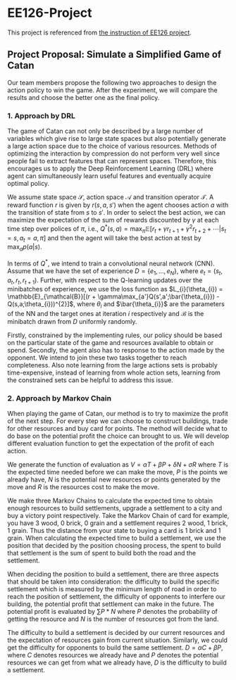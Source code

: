 # EE126-Project

This project is referenced from [the instruction of EE126 project](https://inst.eecs.berkeley.edu/~ee126/fa18/project_proposal.pdf).

## Project Proposal: Simulate a Simplified Game of Catan

Our team members propose the following two approaches to design the action policy to win the game. After the experiment, we will compare the results and choose the better one as the final policy.

### 1. Approach by DRL
The game of Catan can not only be described by a large number of variables which give rise to large state spaces but also potentially generate a large action space due to the choice of various resources. Methods of optimizing the interaction by compression do not perform very well since people fail to extract features that can represent spaces. Therefore, this encourages us to apply the Deep Reinforcement Learning (DRL) where agent can simultaneously learn useful features and eventually acquire optimal policy. 

We assume state space $\mathcal{S}$, action space $\mathcal{A}$ and transition operator $\mathcal{T}$. A reward function $r$ is given by $r(s, a, s')$ when the agent chooses action $a$ with the transition of state from $s$ to $s'$. In order to select the best action, we can maximize the expectation of the sum of rewards discounted by $\gamma$ at each time step over polices of $\pi$, i.e., $Q^{*}(s,a) = \max_{\pi}\mathbb{E}[r_{t} + \gamma r_{t+1} + \gamma^{2} r_{t+2} + \cdots|s_{t} = s, a_{t} = a, \pi]$ and then the agent will take the best action at test by $\max_{a}p(a|s)$.

In terms of $Q^{*}$, we intend to train a convolutional neural network (CNN). Assume that we have the set of experience $D = \{e_{1}, \dots, e_{N}\}$, where $e_{t} = (s_{t}, a_{t}, r_{t}, r_{t+1})$. Further, with respect to the Q-learning updates over the minibatches of experience, we use the loss function as $L_{i}(\theta_{i}) = \mathbb{E}_{\mathcal{B}}[(r + \gamma\max_{a'}Q(s',a';\bar{\theta_{i}}) - Q(s,a;\theta_{i}))^{2}]$, where $\theta_{i}$ and $\bar{\theta_{i}}$ are the parameters of the NN and the target ones at iteration $i$ respectively and $\mathcal{B}$ is the minibatch drawn from $D$ uniformly randomly.

Firstly, constrained by the implementing rules, our policy should be based on the particular state of the game and resources available to obtain or spend. Secondly, the agent also has to response to the action made by the opponent. We intend to join these two tasks together to reach completeness. Also note learning from the large actions sets is probably time-expensive, instead of learning from whole action sets, learning from the constrained sets can be helpful to address this issue.

### 2. Approach by Markov Chain
When playing the game of Catan, our method is to try to maximize the profit of the next step. For every step we can choose to construct buildings, trade for other resources and buy card for points. The method will decide what to do base on the potential profit the choice can brought to us. We will develop different evaluation function to get the expectation of the profit of each action.

We generate the function of evaluation as $V = {\alpha T}+{\beta P}+{\delta N}+{\sigma R}$ where $T$ is the expected time needed before we can make the move, $P$ is the points we already have, $N$ is the potential new resources or points generated by the move and $R$ is the resources cost to make the move.

We make three Markov Chains to calculate the expected time to obtain enough resources to build settlements, upgrade a settlement to a city and buy a victory point respectively. Take the Markov Chain of card for example, you have 3 wood, 0 brick, 0 grain and a settlement requires 2 wood, 1 brick, 1 grain. Thus the distance from your state to buying a card is 1 brick and 1 grain. When calculating the expected time to build a settlement, we use the position that decided by the position choosing process, the spent to build that settlement is the sum of spent to build both the road and the settlement.

When deciding the position to build a settlement, there are three aspects that should be taken into consideration: the difficulty to build the specific settlement which is measured by the minimum length of road in order to reach the position of settlement, the difficulty of opponents to interfere our building, the potential profit that settlement can make in the future. The potential profit is evaluated by $\sum P*N$ where $P$ denotes the probability of getting the resource and $N$ is the number of resources got from the land.


The difficulty to build a settlement is decided by our current resources and the expectation of resources gain from current situation. Similarly, we could get the difficulty for opponents to build the same settlement. $D = \alpha C+\beta P$, where $C$ denotes resources we already have and $P$ denotes the potential resources we can get from what we already have, $D$ is the difficulty to build a settlement.